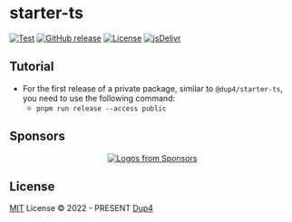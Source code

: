 # starter-ts

[![Test][gh-ci-test-badge]][gh-ci-test]
[![GitHub release][gh-release-badge]][gh-release]
[![License][license-image-mit]][license-link-mit]
[![jsDelivr](https://data.jsdelivr.com/v1/package/npm/@dup4/starter-ts/badge)](https://www.jsdelivr.com/package/npm/@dup4/starter-ts)

## Tutorial

* For the first release of a private package, similar to `@dup4/starter-ts`, you need to use the following command:
  * `pnpm run release --access public`

## Sponsors

<p align="center">
  <a href="https://github.com/sponsors/Dup4">
    <img src='https://cdn.jsdelivr.net/gh/Dup4/static/sponsors-output/sponsors.svg' alt="Logos from Sponsors" />
  </a>
</p>

## License

[MIT](./LICENSE) License © 2022 - PRESENT [Dup4][dup4]

[dup4]: https://github.com/Dup4
[license-image-mit]: https://img.shields.io/badge/license-MIT-blue.svg?labelColor=333333
[license-link-mit]: https://mit-license.org/
[gh-ci-test-badge]: https://github.com/Dup4/starter-ts/actions/workflows/test.yml/badge.svg
[gh-ci-test]: https://github.com/Dup4/starter-ts/actions/workflows/test.yml
[gh-release-badge]: https://img.shields.io/github/release/Dup4/starter-ts.svg
[gh-release]: https://GitHub.com/Dup4/starter-ts/releases
